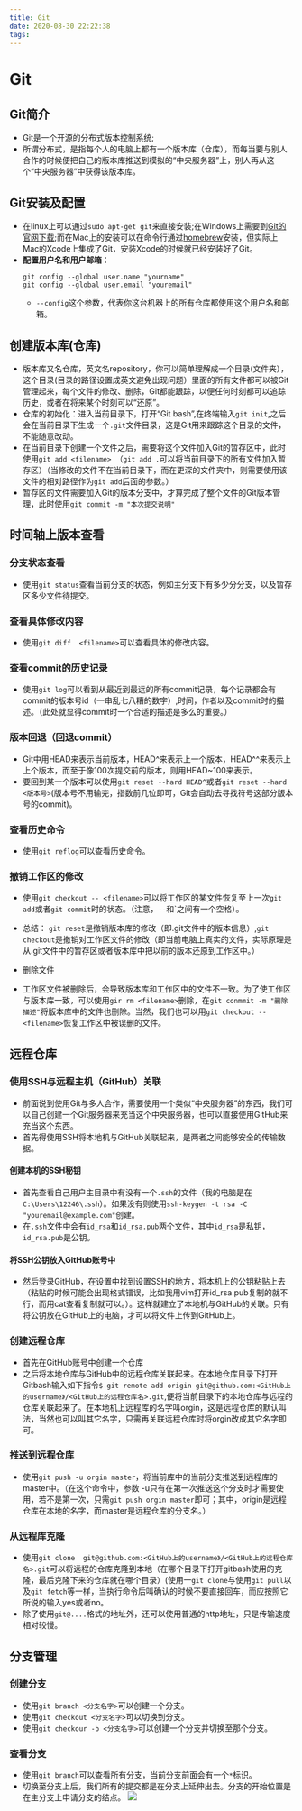 ```yaml
---
title: Git
date: 2020-08-30 22:22:38
tags:
---
```


# Git

## Git简介

* Git是一个开源的分布式版本控制系统;
* 所谓分布式，是指每个人的电脑上都有一个版本库（仓库），而每当要与别人合作的时候便把自己的版本库推送到模拟的“中央服务器”上，别人再从这个“中央服务器”中获得该版本库。


## Git安装及配置

* 在linux上可以通过`sudo apt-get git`来直接安装;在Windows上需要到[Git的官网下载](https://git-scm.com/downloads);而在Mac上的安装可以在命令行通过[homebrew](https://brew.sh/)安装，但实际上Mac的Xcode上集成了Git，安装Xcode的时候就已经安装好了Git。
* **配置用户名和用户邮箱**：
    ```shell
    git config --global user.name "yourname"
    git config --global user.email "youremail"
    ```
  * `--config`这个参数，代表你这台机器上的所有仓库都使用这个用户名和邮箱。

## 创建版本库(仓库)

* 版本库又名仓库，英文名repository，你可以简单理解成一个目录(文件夹），这个目录(目录的路径设置成英文避免出现问题）里面的所有文件都可以被Git管理起来，每个文件的修改、删除，Git都能跟踪，以便任何时刻都可以追踪历史，或者在将来某个时刻可以“还原”。
* 仓库的初始化：进入当前目录下，打开“Git bash”,在终端输入`git init`,之后会在当前目录下生成一个`.git`文件目录，这是Git用来跟踪这个目录的文件，不能随意改动。
* 在当前目录下创建一个文件之后，需要将这个文件加入Git的暂存区中，此时使用`git add <filename> `（`git add .`可以将当前目录下的所有文件加入暂存区）（当修改的文件不在当前目录下，而在更深的文件夹中，则需要使用该文件的相对路径作为`git add`后面的参数。）
* 暂存区的文件需要加入Git的版本分支中，才算完成了整个文件的Git版本管理，此时使用`git commit -m "本次提交说明"`

## 时间轴上版本查看

### 分支状态查看

* 使用`git status`查看当前分支的状态，例如主分支下有多少分分支，以及暂存区多少文件待提交。

### 查看具体修改内容

* 使用`git diff  <filename>`可以查看具体的修改内容。

### 查看commit的历史记录

* 使用`git log`可以看到从最近到最远的所有commit记录，每个记录都会有commit的版本号id（一串乱七八糟的数字）,时间，作者以及commit时的描述。（此处就显得commit时一个合适的描述是多么的重要。）

### 版本回退（回退commit）

* Git中用HEAD来表示当前版本，HEAD^来表示上一个版本，HEAD^^来表示上上个版本，而至于像100次提交前的版本，则用HEAD~100来表示。
* 要回到某一个版本可以使用`git reset --hard HEAD^`或者`git reset --hard <版本号>`(版本号不用输完，指数前几位即可，Git会自动去寻找符号这部分版本号的commit)。

### 查看历史命令

* 使用`git reflog`可以查看历史命令。

###  撤销工作区的修改

* 使用`git checkout -- <filename>`可以将工作区的某文件恢复至上一次`git add`或者`git commit`时的状态。（注意，`--`和`<filename>之间有一个空格）。
* 总结： `git reset`是撤销版本库的修改（即.git文件中的版本信息）,`git checkout`是撤销对工作区文件的修改（即当前电脑上真实的文件，实际原理是从.git文件中的暂存区或者版本库中把以前的版本还原到工作区中。）
* 删除文件

* 工作区文件被删除后，会导致版本库和工作区中的文件不一致。为了使工作区与版本库一致，可以使用`gir rm <filename>`删除，在`git conmmit -m "删除描述"`将版本库中的文件也删除。当然，我们也可以用`git checkout --<filename>`恢复工作区中被误删的文件。

## 远程仓库

### 使用SSH与远程主机（GitHub）关联

* 前面说到使用Git与多人合作，需要使用一个类似“中央服务器”的东西，我们可以自己创建一个Git服务器来充当这个中央服务器，也可以直接使用GitHub来充当这个东西。
* 首先得使用SSH将本地机与GitHub关联起来，是两者之间能够安全的传输数据。

#### 创建本机的SSH秘钥

* 首先查看自己用户主目录中有没有一个`.ssh`的文件（我的电脑是在`C:\Users\12246\.ssh`）。如果没有则使用`ssh-keygen -t rsa -C "youremail@example.com"`创建。
* 在`.ssh`文件中会有`id_rsa`和`id_rsa.pub`两个文件，其中`id_rsa`是私钥，`id_rsa.pub`是公钥。

#### 将SSH公钥放入GitHub账号中

* 然后登录GitHub，在设置中找到设置SSH的地方，将本机上的公钥粘贴上去（粘贴的时候可能会出现格式错误，比如我用vim打开id_rsa.pub复制的就不行，而用cat查看复制就可以。）。这样就建立了本地机与GitHub的关联。只有将公钥放在GitHub上的电脑，才可以将文件上传到GitHub上。

### 创建远程仓库

* 首先在GitHub账号中创建一个仓库
* 之后将本地仓库与GitHub中的远程仓库关联起来。在本地仓库目录下打开Gitbash输入如下指令`$ git remote add origin git@github.com:<GitHub上的username》/<GitHub上的远程仓库名>.git`,便将当前目录下的本地仓库与远程的仓库关联起来了。在本地机上远程库的名字叫orgin，这是远程仓库的默认叫法，当然也可以叫其它名字，只需再关联远程仓库时将orgin改成其它名字即可。

### 推送到远程仓库

* 使用`git push -u orgin master`，将当前库中的当前分支推送到远程库的master中。（在这个命令中，参数 -u只有在第一次推送这个分支时才需要使用，若不是第一次，只需`git push orgin master`即可；其中，origin是远程仓库在本地的名字，而master是远程仓库的分支名。）

### 从远程库克隆

* 使用`git clone  git@github.com:<GitHub上的username》/<GitHub上的远程仓库名>.git`可以将远程的仓库克隆到本地（在哪个目录下打开gitbash使用的克隆，最后克隆下来的仓库就在哪个目录）(使用一`git clone`与使用`git pull`以及`git fetch`等一样，当执行命令后叫确认的时候不要直接回车，而应按照它所说的输入yes或者no。
* 除了使用`git@....`格式的地址外，还可以使用普通的http地址，只是传输速度相对较慢。

## 分支管理

### 创建分支

* 使用`git branch <分支名字>`可以创建一个分支。
* 使用`git checkout <分支名字>`可以切换到分支。
* 使用`git checkour -b <分支名字>`可以创建一个分支并切换至那个分支。

### 查看分支

* 使用`git branch`可以查看所有分支，当前分支前面会有一个`*`标识。
* 切换至分支上后，我们所有的提交都是在分支上延伸出去。分支的开始位置是在主分支上申请分支的结点。
![](https://gitee.com/zhangjie0524/picgo/raw/master/img/20200901175215.jpg)


